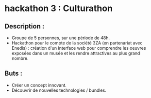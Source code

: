hackathon 3 : Culturathon
====================

## Description :
- Groupe de 5 personnes, sur une période de 48h.
- Hackathon pour le compte de la société 3ZA (en partenariat avec Enedis) : création d'un interface web pour comprendre les oeuvres exposées dans un musée et les rendre attractives au plus grand nombre.

## Buts :
- Créer un concept innovant.
- Découvrir de nouvelles technologies / bundles.
